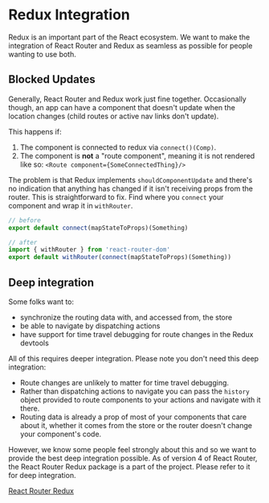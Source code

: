 # Redux Integration

Redux is an important part of the React ecosystem. We want to make the integration of React Router and Redux as seamless as possible for people wanting to use both.

## Blocked Updates

Generally, React Router and Redux work just fine together. Occasionally though, an app can have a component that doesn't update when the location changes (child routes or active nav links don't update).

This happens if:

1. The component is connected to redux via `connect()(Comp)`.
2. The component is **not** a "route component", meaning it is not
   rendered like so: `<Route component={SomeConnectedThing}/>`

The problem is that Redux implements `shouldComponentUpdate` and there's no indication that anything has changed if it isn't receiving props from the router.  This is straightforward to fix. Find where you `connect` your component and wrap it in `withRouter`.

```js
// before
export default connect(mapStateToProps)(Something)

// after
import { withRouter } from 'react-router-dom'
export default withRouter(connect(mapStateToProps)(Something))
```

## Deep integration

Some folks want to:

- synchronize the routing data with, and accessed from, the store
- be able to navigate by dispatching actions
- have support for time travel debugging for route changes in the Redux
  devtools

All of this requires deeper integration. Please note you don't need this deep integration:

- Route changes are unlikely to matter for time travel debugging.
- Rather than dispatching actions to navigate you can pass the `history` object provided to route components to your actions and navigate with it there.
- Routing data is already a prop of most of your components that care about it, whether it comes from the store or the router doesn't change your component's code.

However, we know some people feel strongly about this and so we want to provide the best deep integration possible. As of version 4 of React Router, the React Router Redux package is a part of the project.  Please refer to it for deep integration.

[React Router Redux](https://github.com/reacttraining/react-router/tree/master/packages/react-router-redux)

